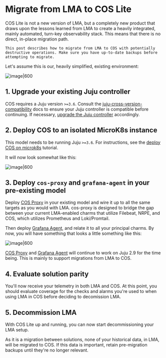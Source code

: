 # Migrate from LMA to COS Lite

COS Lite is not a new version of LMA, but a completely new product that draws upon the lessons learned from LMA to create a heavily integrated, mainly automated, turn-key observability stack. This means that there is no direct, in-place migration path.

```{warning}
This post describes how to migrate from LMA to COS with potentially destructive operations. Make sure you have up-to-date backups before attempting to migrate.
```

Let's assume this is our, heavily simplified, existing environment:

![image|600](assets/migrate-from-lma-to-cos-lite-1.png)

## 1. Upgrade your existing Juju controller

COS requires a Juju version `>=3.6`. Consult the [juju-cross-version-compatibility](https://documentation.ubuntu.com/juju/latest/reference/juju/juju-cross-version-compatibility/) docs to ensure your Juju controller is compatible before continuing. If necessary, [upgrade the Juju controller](https://documentation.ubuntu.com/juju/latest/howto/manage-controllers/#upgrade-a-controller) accordingly.

## 2. Deploy COS to an isolated MicroK8s instance

This model needs to be running Juju `>=3.6`. For instructions, see the [deploy COS on microk8s](https://documentation.ubuntu.com/observability/tutorial/installation/getting-started-with-cos-lite/) tutorial.

It will now look somewhat like this:

![image|600](assets/migrate-from-lma-to-cos-lite-2.png)

## 3. Deploy `cos-proxy` and `grafana-agent` in your pre-existing model

Deploy [COS Proxy](https://charmhub.io/cos-proxy) in your existing model and 
wire it up to all the same targets as you would with LMA. cos-proxy is designed 
to bridge the gap between your current LMA-enabled charms that utilize Filebeat, NRPE, and COS, which utilizes Prometheus and Loki/Promtail. 

Then deploy [Grafana Agent](https://charmhub.io/grafana-agent), and relate it to all your principal charms. By now, you will have something that looks a little something like this:

![image|600](assets/migrate-from-lma-to-cos-lite-3.png)

[COS Proxy](https://charmhub.io/cos-proxy) and [Grafana Agent](https://charmhub.io/grafana-agent) will continue to work on 
Juju 2.9 for the time being. This is mainly to support migrations from LMA 
to COS.

## 4. Evaluate solution parity

You'll now receive your telemetry in both LMA and COS. At this point, you should evaluate coverage for the checks and alarms you're used to when using LMA in COS before deciding to decomission LMA.

## 5. Decommission LMA

With COS Lite up and running, you can now start decommissioning your LMA setup. 

As it is a migration between solutions, none of your historical 
data, in LMA, will be migrated to COS. If this data is important,
retain pre-migration backups until they're no longer relevant.